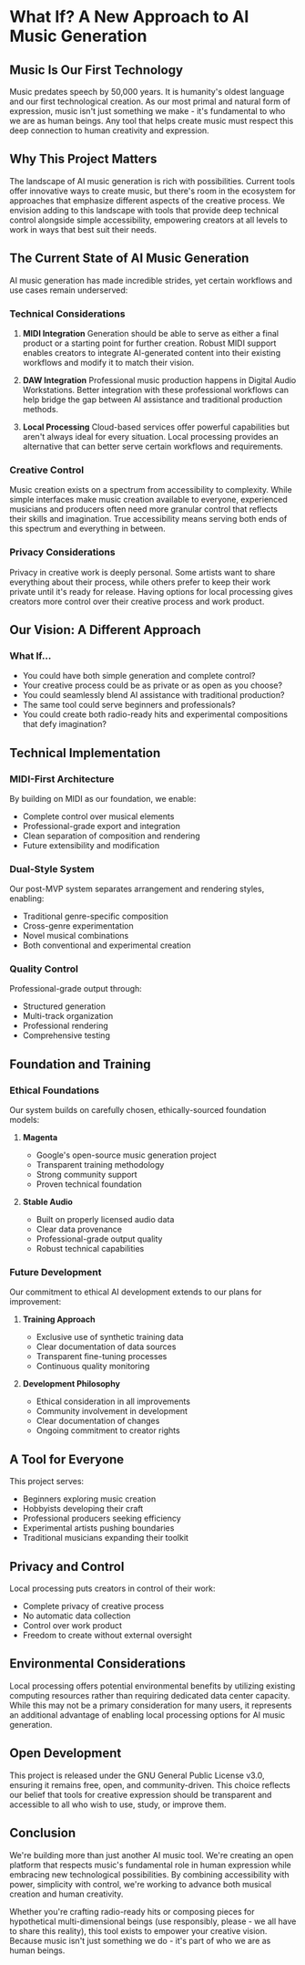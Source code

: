 # What If? A New Approach to AI Music Generation

## Music Is Our First Technology
Music predates speech by 50,000 years. It is humanity's oldest language and our first technological creation. As our most primal and natural form of expression, music isn't just something we make - it's fundamental to who we are as human beings. Any tool that helps create music must respect this deep connection to human creativity and expression.

## Why This Project Matters
The landscape of AI music generation is rich with possibilities. Current tools offer innovative ways to create music, but there's room in the ecosystem for approaches that emphasize different aspects of the creative process. We envision adding to this landscape with tools that provide deep technical control alongside simple accessibility, empowering creators at all levels to work in ways that best suit their needs.

## The Current State of AI Music Generation
AI music generation has made incredible strides, yet certain workflows and use cases remain underserved:

### Technical Considerations
1. **MIDI Integration**
   Generation should be able to serve as either a final product or a starting point for further creation. Robust MIDI support enables creators to integrate AI-generated content into their existing workflows and modify it to match their vision.

2. **DAW Integration**
   Professional music production happens in Digital Audio Workstations. Better integration with these professional workflows can help bridge the gap between AI assistance and traditional production methods.

3. **Local Processing**
   Cloud-based services offer powerful capabilities but aren't always ideal for every situation. Local processing provides an alternative that can better serve certain workflows and requirements.

### Creative Control
Music creation exists on a spectrum from accessibility to complexity. While simple interfaces make music creation available to everyone, experienced musicians and producers often need more granular control that reflects their skills and imagination. True accessibility means serving both ends of this spectrum and everything in between.

### Privacy Considerations
Privacy in creative work is deeply personal. Some artists want to share everything about their process, while others prefer to keep their work private until it's ready for release. Having options for local processing gives creators more control over their creative process and work product.

## Our Vision: A Different Approach

### What If...
- You could have both simple generation and complete control?
- Your creative process could be as private or as open as you choose?
- You could seamlessly blend AI assistance with traditional production?
- The same tool could serve beginners and professionals?
- You could create both radio-ready hits and experimental compositions that defy imagination?

## Technical Implementation

### MIDI-First Architecture
By building on MIDI as our foundation, we enable:
- Complete control over musical elements
- Professional-grade export and integration
- Clean separation of composition and rendering
- Future extensibility and modification

### Dual-Style System
Our post-MVP system separates arrangement and rendering styles, enabling:
- Traditional genre-specific composition
- Cross-genre experimentation
- Novel musical combinations
- Both conventional and experimental creation

### Quality Control
Professional-grade output through:
- Structured generation
- Multi-track organization
- Professional rendering
- Comprehensive testing

## Foundation and Training

### Ethical Foundations
Our system builds on carefully chosen, ethically-sourced foundation models:

1. **Magenta**
   - Google's open-source music generation project
   - Transparent training methodology
   - Strong community support
   - Proven technical foundation

2. **Stable Audio**
   - Built on properly licensed audio data
   - Clear data provenance
   - Professional-grade output quality
   - Robust technical capabilities

### Future Development
Our commitment to ethical AI development extends to our plans for improvement:

1. **Training Approach**
   - Exclusive use of synthetic training data
   - Clear documentation of data sources
   - Transparent fine-tuning processes
   - Continuous quality monitoring

2. **Development Philosophy**
   - Ethical consideration in all improvements
   - Community involvement in development
   - Clear documentation of changes
   - Ongoing commitment to creator rights

## A Tool for Everyone
This project serves:
- Beginners exploring music creation
- Hobbyists developing their craft
- Professional producers seeking efficiency
- Experimental artists pushing boundaries
- Traditional musicians expanding their toolkit

## Privacy and Control
Local processing puts creators in control of their work:
- Complete privacy of creative process
- No automatic data collection
- Control over work product
- Freedom to create without external oversight

## Environmental Considerations
Local processing offers potential environmental benefits by utilizing existing computing resources rather than requiring dedicated data center capacity. While this may not be a primary consideration for many users, it represents an additional advantage of enabling local processing options for AI music generation.

## Open Development
This project is released under the GNU General Public License v3.0, ensuring it remains free, open, and community-driven. This choice reflects our belief that tools for creative expression should be transparent and accessible to all who wish to use, study, or improve them.

## Conclusion
We're building more than just another AI music tool. We're creating an open platform that respects music's fundamental role in human expression while embracing new technological possibilities. By combining accessibility with power, simplicity with control, we're working to advance both musical creation and human creativity.

Whether you're crafting radio-ready hits or composing pieces for hypothetical multi-dimensional beings (use responsibly, please - we all have to share this reality), this tool exists to empower your creative vision. Because music isn't just something we do - it's part of who we are as human beings.
